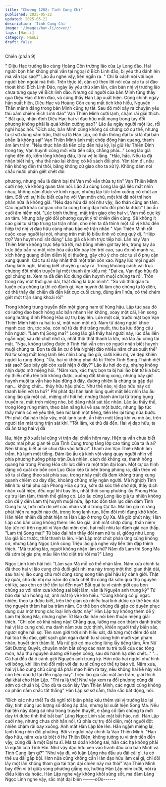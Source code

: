 ```yaml
---
title: "Chương 1208: Tinh Cung Chi"
published: 2025-05-22
updated: 2025-05-22
description: 'Tinh Cung Chi'
image: '/images/han-li/cover/'
tags: [HanLi]
category: HanLi
draft: false
---
```


Chiến (phần 9)

" Diệu Hạc trưởng lão cùng Hoàng Côn trưởng lão của Ly Long
đảo. Hai người bọn hắn không phải vẫn tại ngoại ở Bích Linh đảo,
bị yêu thú đánh lén mà vẫn lạc sao?" Lão ẩu nghe vậy, liền ngẩn
ra.
" Chỉ là cách nói với bọn người bên ngoài mà thôi. Trên thực tế,
căn cứ theo lời nói của các tu sĩ đào thoát khỏi Bích Linh Đảo,
ngày ấy yêu thú xâm lấn, căn bản nhị vị trưởng lão chưa từng
quay về Bích linh đảo. Nhưng có người của bản Minh từng thấy
qua Diệu Hạc ở trên đảo, và cũng thấy Hàn Lập xuất hiện. Cũng
chính ngày hắn xuất hiện, Diệu Hạc và Hoàng Côn cùng mất tích
khó hiểu, Nguyên Thần mệnh đăng trong bản Minh cũng tự tắt.
Sau đó mới xảy ra chuyện yêu thú xâm chiếm Bích Linh đảo" Vạn
Thiên Minh cười lạnh, chậm rãi giải thích.
" Bất quá, nhận định Diệu Hạc hai vị đạo hữu mất mạng trong tay
đối phương không phải là quá khiên cưỡng sao?" Lão ẩu ngây
người một lúc, rồi nghi hoặc hỏi.
"Đích xác, bản Minh cũng không có chứng cớ cụ thể, nhưng tu sĩ
sử dụng sấm trận, thật sự là Hàn Lập, có thần thông đại tu sĩ là
đại bán phần là không sai" Vạn Thiên Minh ánh mắt chớp động
hàn quang, thanh âm âm trầm.
"Nếu thực hắn đã tiến cấp đến hậu kỳ, lại giữ Hư Thiên Đỉnh trong
tay, Vạn huynh cũng mới vừa tiến cấp, chẳng phải…" Long lão giả
nghe đến đó, kềm lòng không đậu, lộ ra vẻ lo lắng.
"Hắc, hắc. Nếu ta đã nhận biết hắn, như thế nào lại không có kế
sách đối phó. Yên tâm đi, nếu hắn không đến thì thôi, bằng không
cứ giao cho ta xử lý. Không dám nói chắc mười phần giết chết đối

phương, nhưng nếu là đánh bại thì Vạn mỗ vẫn thừa tự tin" Vạn
Thiên Minh cười nhẹ, vẻ không quan tâm nói.
Lão ẩu cùng Long lão giả liếc mắt nhìn nhau, không cầm được vẻ
kinh ngạc, nhưng lập tức trầm xuống có chút an tâm. Đối với sự
hiểu biết của họ với Vạn môn chủ, một khi đã nói thì hơn phân
nửa là không giả.
"Nếu đạo hữu đã nói như vậy, lão thân cũng an tâm. Các người
khác cứ giao cho ta cùng Long đạo hữu đối phó là được" Lão ẩu
cười âm hiểm nói.
"Lúc bình thường, mắt trận giao cho hai vị, Vạn mỗ cực kỳ an tâm.
Nhưng bây giờ đối phương quyết ý tử chiến đến cùng. Sẽ không ít
cao giai tu sĩ tập trung tại trận nhãn, cho nên ta đã thỉnh một số vị
khác đến hiệp trợ nhị vị đạo hữu cùng nhau bảo vệ trận nhãn "
Vạn Thiên Minh rốt cuộc xoay người lại nói, nhưng trên mặt lộ
biểu tình vô cùng quỷ dị.
"Hiệp trợ? Vạn huynh nói rất đúng" Lão giả cả kinh trực tiếp hỏi.
Lần này Vạn Thiên Minh không trực tiếp trả lời, mà bỗng nhiên
giơ tay lên, trong tay áo trực tiếp bắn ra một viên hỏa cầu lớn bay
lên trời cao, sau đó nổ mạnh ra, xích hồng quang diễm diễm lệ dị
thường, gây chú ý cho các tu sĩ ở phụ cận xung quanh. Các tu sĩ
này nhất thời một trận xôn xao.
Ngay lúc mọi người đang kinh nghi, không biết chuyện gì xảy ra.
Trong khoảng cách vài trục chượng đột nhiên truyền lại một thanh
âm kiều mị:
"Đại ca, Vạn đạo hữu đã gọi chúng ta. Xem ra đã đến lúc dùng
đến huynh muội chúng ta rồi. Trốn trong này một thời gian dài,
thật đúng là bực mình".
"So với thời gian tu luyện của chúng ta thì có đánh gì. Vạn huynh
đã làm cho chúng ta lộ diện, có thể thấy đại chiến đã đến kết cục
cuối cùng, đừng ầm ĩ nữa, có thể chém giết một trận sảng khoái
rồi"

Trong không trung truyền đến một giọng nam tử hùng hậu.
Lập tức sau đó có lưỡng đạo bạch hồng sắc bắn nhanh lên
không, xoay một cái, liền song song hướng đỉnh Phong Hỏa cự
trụ bay lên.
Lóe một cái, trước mặt bọn Vạn Thiên Minh hiện ra hai tu sĩ, một
nam một nữ. Nam tử dáng người khỏe mạnh cao lớn, tóc xõa,
còn nữ tử da thịt trắng muốt, thu ba lưu động câu hồn người.
"Lam thị Song ma?" Long lão giả thấy hai người này, lúc đầu liền
ngẩn ngơ, sau đó chợt nhớ ra, nhất thời thất thanh la lớn, mà lão
ẩu cũng tái mặt.
"Nga, không tưởng được ở Tinh Hải vẫn còn có người nhận biết
huynh muội chúng ta. Bọn ta đã ẩn cư ở Ma Nghiệt đảo nhiều
năm chưa xuất thế" Nữ tử sóng mắt long lanh liếc nhìn Long lão
giả, cười kiều mị, vẻ đẹp khiến người ta rung động.
"Ủa, hai vị không phải đã bị Thiên Tinh Song Thánh diệt sát sao?
Sao bây giờ còn xuất hiện ở đây?" Lão ẩu hơi do dự, nhưng
không nhịn được mở miệng hỏi.
"Năm xưa, xác thực bọn ta bị hai lão bất tử kia bức ép thiếu điều
lên trời không được, xuống đất không xong, nhưng bây giờ huynh
muội ta vẫn hảo hảo đứng ở đây, đương nhiên là chúng ta gặp đại
nạn… không chết… thủy hữu hậu phúc. Như thế nào, vị đạo hữu
này có thành kiến với ta hử?" Phi phát đại hán lạnh lùng quét mắt
liếc nhìn lão ẩu cùng lão giả một cái, miệng chỉ hơi hé, nhưng
thanh âm lại từ trong bụng truyền ra, mắt trợn miệng nhe, bộ
dáng nhất sát tắc nhân.
Lão ẩu thấy thế, trong lòng rùng mình, theo bản năng lui về sau
một bước, nhưng lập tức thấy mình có vẻ yếu thế, bèn hừ lạnh
một tiếng, tiến lên lại từng nửa bước.
Phi phát đại hán thấy vậy, mặt lạnh tanh, ẩn hiện một tầng khí vụ
mờ ảo, trên người tản mát từng trận sát khí.
"Tốt lắm, kẻ thù đã đến. Hai vị đạo hữu, ta đã ẩn tàng hai vị đã

lâu, hiện giờ xuất lai cũng vì trận đại chiến hôm nay. Hiện ta vẫn
chưa biết được mai phục gian tế của Tinh Cung trong tầng lớp
cao tầng của ta là ai? Nên không biết ai sẽ chui đầu vào lưới ai"
Thanh âm Vạn Thiên Minh âm trầm, hù lạnh một tiếng.
Đám lão ẩu cả kinh vội vàng quay người nhìn về phía phương
hướng pháp trận.Quả nhiên, cách đó không xa, thanh hồng
quang hà trong Phong Hỏa chi lực diễn ra một trận đại loạn. Một
cự xa hình dáng cổ quái do bốn con Lục Giao kéo từ bên trong
phóng ra, dẫn theo vô số tu sĩ đang theo sát phía sau, trong nháy
mắt đã đem không trung xung quanh chiếm cứ dày đặc, khoảng
chừng mấy ngàn người.
Mà Nghịch Tinh Minh tu sĩ tại phụ cận Phong Hỏa cự trụ, sớm đã
súc thế chờ đợi, thấy địch nhân xuất hiện, đều ngự khí bay lên,
nhất thời song phương lấy Phong Hỏa cự trụ làm tâm, thành thế
giằng co.
Lão ẩu cùng Long lão giả tự nhiên không còn để ý đến Lam thị
huynh muội nữa, lập tức dồn tâm lực đến đám Tinh Cung tu sĩ,
hơn nữa dò xét các nhân vật ở trong Cự Xa.
Mà lão giả rõ ràng phát hiện ra người nào đó, trong lòng lạnh run,
liếm đôi môi đang khô khốc. Hắn hiển nhiên đã phát hiện ra Hàn
Lập ở trong Cự Xa.
Mà giờ phút này, Hàn Lập căn bản cũng không thèm liếc lão giả,
ánh mắt chớp động, thần niệm lập tức rơi trên người vị Vạn đại
môn chủ, hai mắt nhíu lại đánh giá cao thấp.
"Lam thị Song ma!"
Tử bào đại hán thấy đôi nam nữ tu sĩ, giống như Long lão giả lúc
trước, thất thanh la lên.
Hàn Lập một chút phản ứng cũng không có, nhưng Lăng Ngọc
Linh cùng Triệu lão giả nghe vậy liền tim đập thình thịch.
"Mã trưởng lão, ngươi không nhận lầm chứ? Năm đó Lam thi
Song Ma đã sớm bị gia phụ mẫu liên thủ diệt trừ rồi mà?" Lăng

Ngọc Linh kinh hãi hỏi.
"Làm sao Mã mỗ có thể nhận lầm. Năm xưa chính ta đã theo hai
vị lão cung chủ đuổi giết nhị ma này trong một thời gian thật dài,
sau hai vị lão cung chủ mới cùng song song tiến giai hậu kỳ cảnh
giới. Thật kỳ quái, cho dù nhị ma năm đó chưa chết thì cũng đã
sớm qua thọ nguyên chi kỳ, sao còn có thể tồn tại đến nay? Bất
quá tu vi cảnh giới của bọn chúng so với năm xưa không sai biệt
lắm, vẫn là Nguyên anh trung kỳ" Tử bào đại hán hoảng sợ, ánh
mắt lộ vẻ khó hiểu.
"Cũng không có gì ngạc nhiên, theo ta được biết, trên thế gian có
nhiều loại linh dược có thể kéo dài thọ nguyên thêm hai ba trăm
năm. Có thể bọn chúng đã gặp cơ duyên phục dụng qua một
trong các loại linh dược này" Hàn Lập tuy không thèm để ý Lam
thị Song Ma, nhưng nghe Tử Bào đại hán nói bèn thuận miệng
giải thích.
"Chỉ còn có khả năng này! Chẳng qua, lưỡng ma còn thành danh
trước hai vị lão cung chủ, ma danh năm xưa cực thịnh, khiến
người thấy biến sắc, người nghe hãi sợ. Tên nam giới trời sinh
hiếu sát, đã từng một đêm đồ sát hai tòa tiểu đảo, giết sạch gần
ngàn danh tu sĩ cùng hơn mười vạn phàm nhân, huyết tinh thảm
lệ. Mà nữ giớ có ma công lừng lẫy tiếng tăm, Âm Nữ Sát Dương
Quyết, chuyên môn bắt sống các nam tu trẻ tuổi của các tông
môn, hấp thụ nguyên dương để luyện công, sau đó hành hạ đến
chết…"
"… Cả hai đều đã ở cảnh giới Nguyên anh trung kỳ. Hơn nữa hai
người như hình với bóng, khi liên thủ đối mặt với đại tu sĩ cũng có
thể tự bảo vệ. Năm xưa, hai vị Lão cung chủ cũng đã phải mạo
hiểm ra tay, nếu không hai kẻ này vẫn còn tiêu dao tự tại đến
ngày nay" Triệu lão giả sắc mặt âm trầm, giải thích đại khái cho
Hàn Lập.
"Thì ra là thế! Như vậy xem ra đối phương cũng đã sớm có chuẩn
bị. Cho dù ta cuốn lấy Vạn Thiên Minh, các ngươi cũng không có
phần nắm chắc tất thắng" Hàn Lập sờ sờ cằm, thần sắc bất động,
nói.

"Đích xác như thế! Ta đã nghĩ tới biện pháp kêu thêm vài vị trưởng
lão lại đây, tính dùng lực lượng số đông áp đảo, nhưng lại xuất
hiện Song Ma. Nếu hai tên này đáng sợ như trong truyền thuyết, e
rằng cố lắm chúng ta mới duy trì được tình thế bất bại" Lăng Ngọc
Linh sắc mặt bất hảo, nói.
Hàn Lập cười nhẹ, nhưng chưa chờ hắn nói, từ phía cự trụ đối
diện, một người đột nhiên chậm rãi bay xuống. Ánh mắt Hàn Lập
lóe lên. Hắn ngậm miệng lại, lạnh lùng nhìn đối phương.
Bởi vì người này chính là Vạn Thiên Minh.
"Hàn đạo hữu, năm xưa từ biệt ở Hư Thiên Điện, không tưởng tu
vi tinh tiến đến vậy, cũng đã là một Đại tu sĩ. Mà ta đoán không
sai, hẳn các hạ không phải là người của Tinh Hải. Như vậy đạo
hữu xen vào tranh đấu của bản Minh và Tinh Cung làm gì?"
"Như vậy đi, vô luận Lăng nha đầu ưu đãi cái gì, ta có thể ưu đãi
gấp bội. Hơn nữa cũng không cần Hàn đạo hữu làm cái gì, chỉ đổi
lấy một lần không tham gia tại trận đại chiến này mà thôi" Vạn
Thiên Minh bay đến vị trí giữa song phương giằng co, hướng Hàn
Lập mỉm cười, nói ra điều kiện dụ hoặc.
Hàn Lập nghe vậy không khỏi sửng sốt, mà đám Lăng Ngọc Linh
nghe vậy, sắc mặt đại biến
------oOo------

